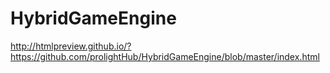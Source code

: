 # HybridGameEngine

http://htmlpreview.github.io/?https://github.com/prolightHub/HybridGameEngine/blob/master/index.html
